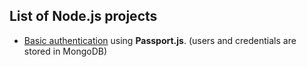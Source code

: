 ## List of Node.js projects

* [Basic authentication](https://github.com/nrollr/Node/tree/master/Basic_authentication) using **Passport.js**. (users and credentials are stored in MongoDB)